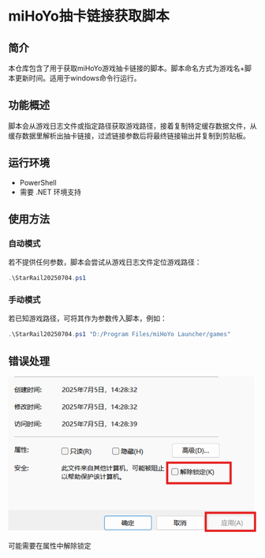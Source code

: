 # miHoYo抽卡链接获取脚本

## 简介

本仓库包含了用于获取miHoYo游戏抽卡链接的脚本。脚本命名方式为游戏名+脚本更新时间。适用于windows命令行运行。

## 功能概述

脚本会从游戏日志文件或指定路径获取游戏路径，接着复制特定缓存数据文件，从缓存数据里解析出抽卡链接，过滤链接参数后将最终链接输出并复制到剪贴板。

## 运行环境

- PowerShell
- 需要 .NET 环境支持

## 使用方法

### 自动模式

若不提供任何参数，脚本会尝试从游戏日志文件定位游戏路径：

```powershell
.\StarRail20250704.ps1
```

### 手动模式

若已知游戏路径，可将其作为参数传入脚本，例如：

```powershell
.\StarRail20250704.ps1 "D:/Program Files/miHoYo Launcher/games"
```

## 错误处理

![属性](other/1.png "属性")

可能需要在属性中解除锁定
